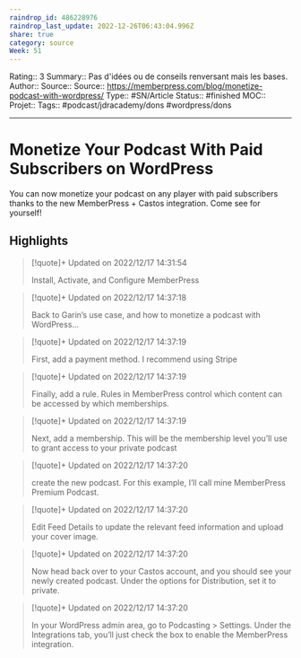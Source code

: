 ```yaml
---
raindrop_id: 486228976
raindrop_last_update: 2022-12-26T06:43:04.996Z
share: true
category: source
Week: 51
---
```


Rating:: 3
Summary:: Pas d'idées ou de conseils renversant mais les bases.
Author::
Source:: 
Source:: https://memberpress.com/blog/monetize-podcast-with-wordpress/
Type:: #SN/Article 
Status:: #finished 
MOC::
Projet:: 
Tags::  #podcast/jdracademy/dons #wordpress/dons

---
# Monetize Your Podcast With Paid Subscribers on WordPress

You can now monetize your podcast on any player with paid subscribers thanks to the new MemberPress + Castos integration. Come see for yourself!

## Highlights

> [!quote]+ Updated on 2022/12/17 14:31:54
>
> Install, Activate, and Configure MemberPress

> [!quote]+ Updated on 2022/12/17 14:37:18
>
> Back to Garin’s use case, and how to monetize a podcast with WordPress…

> [!quote]+ Updated on 2022/12/17 14:37:19
>
> First, add a payment method. I recommend using Stripe

> [!quote]+ Updated on 2022/12/17 14:37:19
>
> Finally, add a rule. Rules in MemberPress control which content can be accessed by which memberships.

> [!quote]+ Updated on 2022/12/17 14:37:19
>
> Next, add a membership. This will be the membership level you’ll use to grant access to your private podcast

> [!quote]+ Updated on 2022/12/17 14:37:20
>
> create the new podcast. For this example, I’ll call mine MemberPress Premium Podcast.

> [!quote]+ Updated on 2022/12/17 14:37:20
>
> Edit Feed Details to update the relevant feed information and upload your cover image.

> [!quote]+ Updated on 2022/12/17 14:37:20
>
> Now head back over to your Castos account, and you should see your newly created podcast. Under the options for Distribution, set it to private.

> [!quote]+ Updated on 2022/12/17 14:37:20
>
> In your WordPress admin area, go to Podcasting > Settings. Under the Integrations tab, you’ll just check the box to enable the MemberPress integration.
